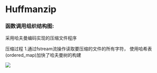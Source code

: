 # Huffmanzip

### 函数调用组织结构图:

    
    
采用哈夫曼编码实现的压缩文件程序

压缩过程
1.通过fstream流操作读取要压缩的文件的所有字符，
使用哈希表(ordered_map)加快了哈夫曼树的构建

![](../Image/compress.png)
